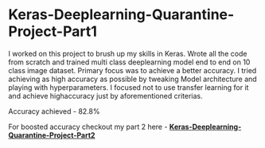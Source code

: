 # Keras-Deeplearning-Quarantine-Project-Part1

I worked on this project to brush up my skills in Keras. 
Wrote all the code from scratch and trained multi class deeplearning model end to end on 10 class image dataset.
Primary focus was to achieve a better accuracy. I tried achieving as high accuracy as possible by tweaking Model architecture and
playing with hyperparameters. I focused not to use transfer learning for it and achieve highaccuracy just by aforementioned criterias.

Accuracy achieved - 82.8%

For boosted accuracy checkout my part 2 here - <a href="https://github.com/shriyanka/Keras-Deeplearning-Quarantine-Project-Part2"><b>Keras-Deeplearning-Quarantine-Project-Part2</b></a>
